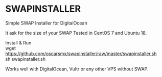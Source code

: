 # SWAPINSTALLER
Simple SWAP Installer for DigitalOcean

It ask for the size of your SWAP 
Tested in CentOS 7 and Ubuntu 18.

Install & Run  
wget https://github.com/oscarsmx/swapinstaller/raw/master/swapinstaller.sh  
sh swapinstaller.sh

Works well with DigitalOcean, Vultr or any other VPS without SWAP.
